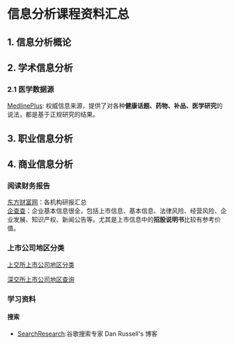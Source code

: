 #   信息分析课程资料汇总  


##  1. 信息分析概论  


##  2.  学术信息分析  


###  2.1  医学数据源  

[MedlinePlus](https://medlineplus.gov/): 权威信息来源，提供了对各种**健康话题、药物、补品、医学研究**的说法，都是基于正规研究的结果。

##  3. 职业信息分析  


##  4. 商业信息分析  

###  阅读财务报告  
    
[东方财富网](http://data.eastmoney.com/report/)：各机构研报汇总  
[企查查](https://www.qcc.com/web/search?key=%E8%8D%AF%E6%98%8E%E5%BA%B7%E5%BE%B7)：企业基本信息很全，包括上市信息、基本信息、法律风险、经营风险、企业发展、知识产权、新闻公告等。尤其是上市信息中的**招股说明书**比较有参考价值。

###  上市公司地区分类  

[上交所上市公司地区分类](http://www.sse.com.cn/assortment/stock/areatrade/area/)  

[深交所上市公司地区查询](http://www.szse.cn/market/product/stock/list/index.html)

###  学习资料  




####  搜索  

* [SearchResearch](https://sites.google.com/site/dmrussell/Home?authuser=0):谷歌搜索专家 Dan Russell's 博客